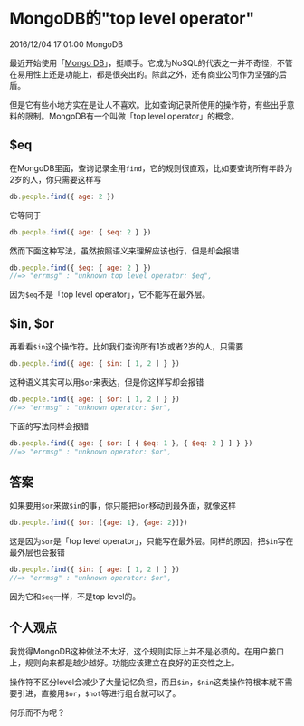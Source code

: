 # MongoDB的"top level operator"
2016/12/04 17:01:00
MongoDB


最近开始使用「[Mongo DB][mongohomepage]」，挺顺手。它成为NoSQL的代表之一并不奇怪，不管在易用性上还是功能上，都是很突出的。除此之外，还有商业公司作为坚强的后盾。

但是它有些小地方实在是让人不喜欢。比如查询记录所使用的操作符，有些出乎意料的限制。MongoDB有一个叫做「top level operator」的概念。


## $eq

在MongoDB里面，查询记录全用`find`，它的规则很直观，比如要查询所有年龄为2岁的人，你只需要这样写

```js
db.people.find({ age: 2 })
```

它等同于

```js
db.people.find({ age: { $eq: 2 } })
```

然而下面这种写法，虽然按照语义来理解应该也行，但是却会报错

```js
db.people.find({ $eq: { age: 2 } })
//=> "errmsg" : "unknown top level operator: $eq",
```

因为`$eq`不是「top level operator」，它不能写在最外层。


## $in, $or

再看看`$in`这个操作符。比如我们查询所有1岁或者2岁的人，只需要

```js
db.people.find({ age: { $in: [ 1, 2 ] } })
```

这种语义其实可以用`$or`来表达，但是你这样写却会报错

```js
db.people.find({ age: { $or: [ 1, 2 ] } })
//=> "errmsg" : "unknown operator: $or",
```

下面的写法同样会报错

```js
db.people.find({ age: { $or: [ { $eq: 1 }, { $eq: 2 } ] } })
//=> "errmsg" : "unknown operator: $or",
```


## 答案

如果要用`$or`来做`$in`的事，你只能把`$or`移动到最外面，就像这样

```js
db.people.find({ $or: [{age: 1}, {age: 2}]})
```

这是因为`$or`是「top level operator」，只能写在最外层。同样的原因，把`$in`写在最外层也会报错

```js
db.people.find({ $in: { age: [ 1, 2 ] } })
//=> "errmsg" : "unknown operator: $or",
```

因为它和`$eq`一样，不是top level的。


## 个人观点

我觉得MongoDB这种做法不太好，这个规则实际上并不是必须的。在用户接口上，规则向来都是越少越好。功能应该建立在良好的正交性之上。

操作符不区分level会减少了大量记忆负担，而且`$in`，`$nin`这类操作符根本就不需要引进，直接用`$or`，`$not`等进行组合就可以了。

何乐而不为呢？


[mongohomepage]: https://www.mongodb.com
